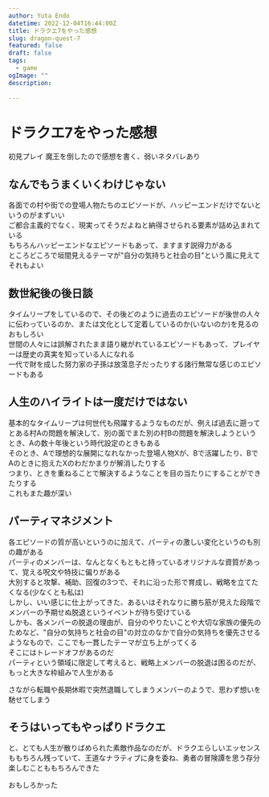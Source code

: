 ```yaml
---
author: Yuta Endo
datetime: 2022-12-04T16:44:00Z
title: ドラクエ7をやった感想
slug: dragon-quest-7
featured: false
draft: false
tags:
  - game
ogImage: ""
description:
  
---
```


# ドラクエ7をやった感想

初見プレイ
魔王を倒したので感想を書く、弱いネタバレあり

## なんでもうまくいくわけじゃない
各面での村や街での登場人物たちのエピソードが、ハッピーエンドだけでないというのがまずいい<br>
ご都合主義的でなく、現実ってそうだよねと納得させられる要素が詰め込まれている<br>
もちろんハッピーエンドなエピソードもあって、ますます説得力がある<br>
ところどころで垣間見えるテーマが"自分の気持ちと社会の目"という風に見えてそれもよい

## 数世紀後の後日談
タイムリープをしているので、その後どのように過去のエピソードが後世の人々に伝わっているのか、または文化として定着しているのか(いないのか)を見るのおもしろい<br>
世間の人々には誤解されたまま語り継がれているエピソードもあって、プレイヤーは歴史の真実を知っている人になれる<br>
一代で財を成した努力家の子孫は放蕩息子だったりする諸行無常な感じのエピソードもある

## 人生のハイライトは一度だけではない
基本的なタイムリープは何世代も飛躍するようなものだが、例えば過去に遡ってとある村Aの問題を解決して、別の面でまた別の村Bの問題を解決しようというとき、Aの数十年後という時代設定のときもある<br>
そのとき、Aで理想的な展開になれなかった登場人物Xが、Bで活躍したり、BでAのときに抱えたXのわだかまりが解消したりする<br>
つまり、ときを重ねることで解決するようなことを目の当たりにすることができたりする<br>
これもまた趣が深い

## パーティマネジメント
各エピソードの質が高いというのに加えて、パーティの激しい変化というのも別の趣がある<br>
パーティのメンバーは、なんとなくもともと持っているオリジナルな資質があって、覚える呪文や特技に偏りがある<br>
大別すると攻撃、補助、回復の3つで、それに沿った形で育成し、戦略を立てたくなる(少なくとも私は)<br>
しかし、いい感じに仕上がってきた、あるいはそれなりに勝ち筋が見えた段階でメンバーの予期せぬ脱退というイベントが待ち受けている<br>
しかも、各メンバーの脱退の理由が、自分のやりたいことや大切な家族の優先のためなど、"自分の気持ちと社会の目"の対立のなかで自分の気持ちを優先させるようなもので、ここでも一貫したテーマが立ち上がってくる<br>
そこにはトレードオフがあるのだ<br>
パーティという領域に限定して考えると、戦略上メンバーの脱退は困るのだが、もっと大きな枠組みで人生がある<br>

さながら転職や長期休暇で突然退職してしまうメンバーのようで、思わず想いを馳せてしまう

## そうはいってもやっぱりドラクエ
と、とても人生が散りばめられた素敵作品なのだが、ドラクエらしいエッセンスももちろん残っていて、王道なナラティブに身を委ね、勇者の冒険譚を思う存分楽しむことももちろんできた

おもしろかった
